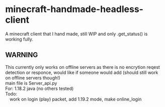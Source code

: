 # minecraft-handmade-headless-client
A minecraft client that I hand made, still WIP and only .get_status() is working fully.
<br/><h2>WARNING</h2> This currently only works on offline servers as there is no encrytion reqest detection or responce, would like if someone would add (should still work on offline servers though!)
<br/>main file is Server_api.py
<br/>For: 1.18.2 java (no others tested)
<br/>Todo: 
<br/>&emsp;work on login (play) packet, add 1.19.2 mode, make online_login
